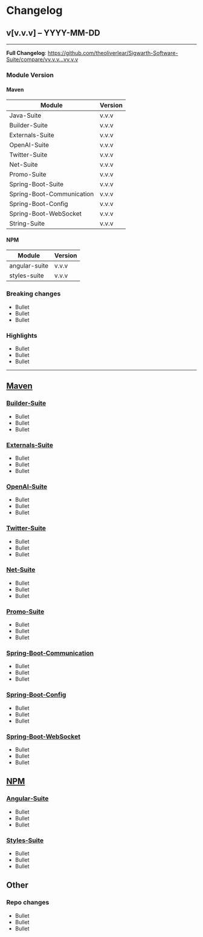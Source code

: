 # Changelog
## v[v.v.v] – YYYY-MM-DD

---

**Full Changelog**: https://github.com/theoliverlear/Sigwarth-Software-Suite/compare/vv.v.v...vv.v.v

### Module Version

#### Maven 

| Module                    | Version |
|---------------------------|---------|
| Java-Suite                | v.v.v   |
| Builder-Suite             | v.v.v   |
| Externals-Suite           | v.v.v   |
| OpenAI-Suite              | v.v.v   |
| Twitter-Suite             | v.v.v   |
| Net-Suite                 | v.v.v   |
| Promo-Suite               | v.v.v   |
| Spring-Boot-Suite         | v.v.v   |
| Spring-Boot-Communication | v.v.v   |
| Spring-Boot-Config        | v.v.v   |
| Spring-Boot-WebSocket     | v.v.v   |
| String-Suite              | v.v.v   |

#### NPM

| Module        | Version |
|---------------|---------|
| angular-suite | v.v.v   |
| styles-suite  | v.v.v   |

### Breaking changes
- Bullet
- Bullet
- Bullet

### Highlights
- Bullet
- Bullet
- Bullet

---

## [Maven](Java-Suite)

### [Builder‑Suite](Java-Suite/Builder-Suite)
- Bullet
- Bullet
- Bullet

### [Externals‑Suite](Java-Suite/Externals-Suite)
- Bullet
- Bullet
- Bullet

### [OpenAI‑Suite](Java-Suite/Externals-Suite/OpenAI-Suite)
- Bullet
- Bullet
- Bullet

### [Twitter‑Suite](Java-Suite/Externals-Suite/Twitter-Suite)
- Bullet
- Bullet
- Bullet

### [Net‑Suite](Java-Suite/Net-Suite)
- Bullet
- Bullet
- Bullet

### [Promo‑Suite](Java-Suite/Promo-Suite)
- Bullet
- Bullet
- Bullet

### [Spring‑Boot‑Communication](Java-Suite/Spring-Boot-Suite/Spring-Boot-Communication)
- Bullet
- Bullet
- Bullet

### [Spring‑Boot‑Config](Java-Suite/Spring-Boot-Suite/Spring-Boot-Config)
- Bullet
- Bullet
- Bullet

### [Spring‑Boot‑WebSocket](Java-Suite/Spring-Boot-Suite/Spring-Boot-WebSocket)
- Bullet
- Bullet
- Bullet

## [NPM](Npm-Suite)

### [Angular‑Suite](Npm-Suite/angular-suite)
- Bullet
- Bullet
- Bullet

### [Styles‑Suite](Npm-Suite/styles-suite)
- Bullet
- Bullet
- Bullet

## Other

### Repo changes
- Bullet
- Bullet
- Bullet

